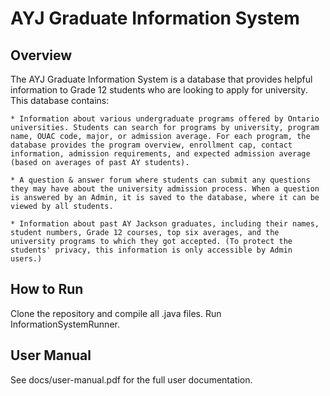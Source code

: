 # AYJ Graduate Information System

## Overview

The AYJ Graduate Information System is a database that provides helpful information to Grade 12 students who are looking to apply for university. This database contains:

    * Information about various undergraduate programs offered by Ontario universities. Students can search for programs by university, program name, OUAC code, major, or admission average. For each program, the database provides the program overview, enrollment cap, contact information, admission requirements, and expected admission average (based on averages of past AY students).

    * A question & answer forum where students can submit any questions they may have about the university admission process. When a question is answered by an Admin, it is saved to the database, where it can be viewed by all students.

    * Information about past AY Jackson graduates, including their names, student numbers, Grade 12 courses, top six averages, and the university programs to which they got accepted. (To protect the students' privacy, this information is only accessible by Admin users.)

## How to Run

Clone the repository and compile all .java files. Run InformationSystemRunner.

## User Manual

See docs/user-manual.pdf for the full user documentation.